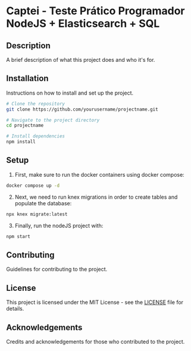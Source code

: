 # Captei - Teste Prático Programador NodeJS + Elasticsearch + SQL

## Description
A brief description of what this project does and who it's for.

## Installation
Instructions on how to install and set up the project.

```bash
# Clone the repository
git clone https://github.com/yourusername/projectname.git

# Navigate to the project directory
cd projectname

# Install dependencies
npm install
```

## Setup

1. First, make sure to run the docker containers using docker compose:

```bash
docker compose up -d
```

2. Next, we need to run knex migrations in order to create tables and populate the database:

```bash
npx knex migrate:latest
```

3. Finally, run the nodeJS project with:

```bash
npm start
```

## Contributing
Guidelines for contributing to the project.

## License
This project is licensed under the MIT License - see the [LICENSE](LICENSE) file for details.

## Acknowledgements
Credits and acknowledgements for those who contributed to the project.